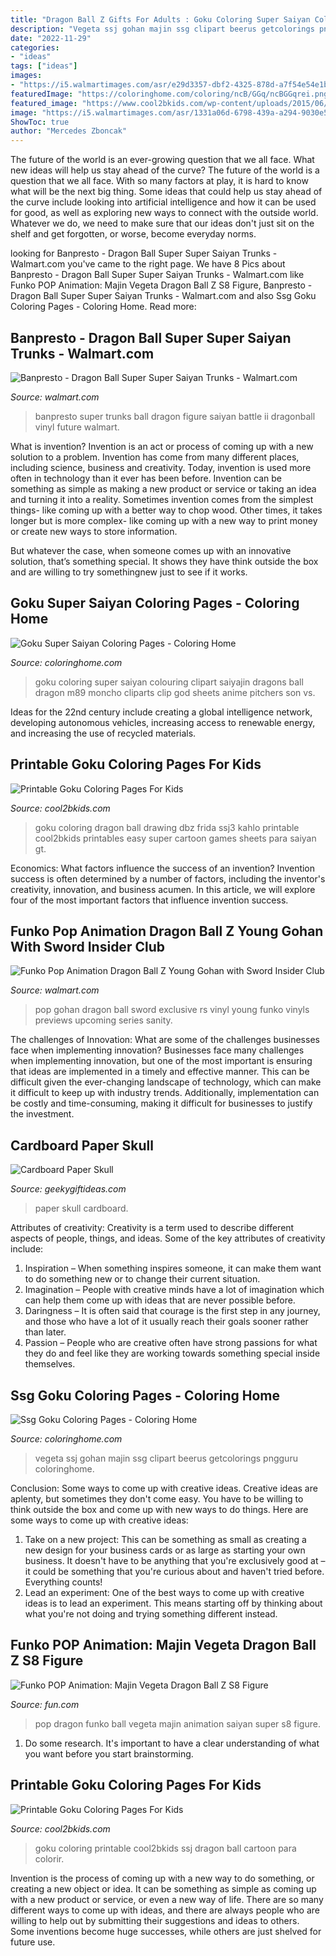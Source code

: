 ```yaml
---
title: "Dragon Ball Z Gifts For Adults : Goku Coloring Super Saiyan Colouring Clipart Saiyajin Dragons Ball Dragon M89 Moncho Cliparts Clip God Sheets Anime Pitchers Son Vs"
description: "Vegeta ssj gohan majin ssg clipart beerus getcolorings pngguru coloringhome"
date: "2022-11-29"
categories:
- "ideas"
tags: ["ideas"]
images:
- "https://i5.walmartimages.com/asr/e29d3357-dbf2-4325-878d-a7f54e54e1be_1.417ba7ac2f06935be745a939395b4a22.jpeg"
featuredImage: "https://coloringhome.com/coloring/ncB/GGq/ncBGGqrei.png"
featured_image: "https://www.cool2bkids.com/wp-content/uploads/2015/06/SSJ-Goku-Coloring-Pages.jpg"
image: "https://i5.walmartimages.com/asr/1331a06d-6798-439a-a294-9030e5de1752.a8c53cc67dae3bf2a0ffb6fed00788eb.jpeg"
ShowToc: true
author: "Mercedes Zboncak"
---
```



The future of the world is an ever-growing question that we all face. What new ideas will help us stay ahead of the curve?
The future of the world is a question that we all face. With so many factors at play, it is hard to know what will be the next big thing. Some ideas that could help us stay ahead of the curve include looking into artificial intelligence and how it can be used for good, as well as exploring new ways to connect with the outside world. Whatever we do, we need to make sure that our ideas don't just sit on the shelf and get forgotten, or worse, become everyday norms.

	

		
looking for Banpresto - Dragon Ball Super Super Saiyan Trunks - Walmart.com you've came to the right page. We have 8 Pics about Banpresto - Dragon Ball Super Super Saiyan Trunks - Walmart.com like Funko POP Animation: Majin Vegeta Dragon Ball Z S8 Figure, Banpresto - Dragon Ball Super Super Saiyan Trunks - Walmart.com and also Ssg Goku Coloring Pages - Coloring Home. Read more:
		
    
## Banpresto - Dragon Ball Super Super Saiyan Trunks - Walmart.com

<img loading=lazy src="https://i5.walmartimages.com/asr/1331a06d-6798-439a-a294-9030e5de1752.a8c53cc67dae3bf2a0ffb6fed00788eb.jpeg" onerror="this.onerror=null;this.src='https://tse3.mm.bing.net/th?id=OIP.bIdDKR9gaLW2WdVIaTpq8gHaKN&amp;pid=15.1';" alt="Banpresto - Dragon Ball Super Super Saiyan Trunks - Walmart.com">

_Source: walmart.com_

>banpresto super trunks ball dragon figure saiyan battle ii dragonball vinyl future walmart. 

	

What is invention?
Invention is an act or process of coming up with a new solution to a problem. Invention has come from many different places, including science, business and creativity. Today, invention is used more often in technology than it ever has been before. 
Invention can be something as simple as making a new product or service or taking an idea and turning it into a reality. Sometimes invention comes from the simplest things- like coming up with a better way to chop wood. Other times, it takes longer but is more complex- like coming up with a new way to print money or create new ways to store information. 

But whatever the case, when someone comes up with an innovative solution, that’s something special. It shows they have think outside the box and are willing to try somethingnew just to see if it works.

    
## Goku Super Saiyan Coloring Pages - Coloring Home

<img loading=lazy src="http://coloringhome.com/coloring/rTn/Gj6/rTnGj6GTR.jpg" onerror="this.onerror=null;this.src='https://tse2.mm.bing.net/th?id=OIP.fquAhoixRg2Fsgl_KYiXWQHaNe&amp;pid=15.1';" alt="Goku Super Saiyan Coloring Pages - Coloring Home">

_Source: coloringhome.com_

>goku coloring super saiyan colouring clipart saiyajin dragons ball dragon m89 moncho cliparts clip god sheets anime pitchers son vs. 

	

Ideas for the 22nd century include creating a global intelligence network, developing autonomous vehicles, increasing access to renewable energy, and increasing the use of recycled materials.

    
## Printable Goku Coloring Pages For Kids

<img loading=lazy src="https://www.cool2bkids.com/wp-content/uploads/2015/06/Free-Goku-Coloring-Pages-For-Kids.jpg" onerror="this.onerror=null;this.src='https://tse2.mm.bing.net/th?id=OIP.bva7CPBk9ZVtFxjcouY5jwHaMl&amp;pid=15.1';" alt="Printable Goku Coloring Pages For Kids">

_Source: cool2bkids.com_

>goku coloring dragon ball drawing dbz frida ssj3 kahlo printable cool2bkids printables easy super cartoon games sheets para saiyan gt. 

	

Economics: What factors influence the success of an invention?
Invention success is often determined by a number of factors, including the inventor's creativity, innovation, and business acumen. In this article, we will explore four of the most important factors that influence invention success.

    
## Funko Pop Animation Dragon Ball Z Young Gohan With Sword Insider Club

<img loading=lazy src="https://i5.walmartimages.com/asr/e29d3357-dbf2-4325-878d-a7f54e54e1be_1.417ba7ac2f06935be745a939395b4a22.jpeg" onerror="this.onerror=null;this.src='https://tse2.mm.bing.net/th?id=OIP.HCSe-EXNOB1R90NMoEi5YgHaH-&amp;pid=15.1';" alt="Funko Pop Animation Dragon Ball Z Young Gohan with Sword Insider Club">

_Source: walmart.com_

>pop gohan dragon ball sword exclusive rs vinyl young funko vinyls previews upcoming series sanity. 

	

The challenges of Innovation: What are some of the challenges businesses face when implementing innovation?
Businesses face many challenges when implementing innovation, but one of the most important is ensuring that ideas are implemented in a timely and effective manner. This can be difficult given the ever-changing landscape of technology, which can make it difficult to keep up with industry trends. Additionally, implementation can be costly and time-consuming, making it difficult for businesses to justify the investment.

    
## Cardboard Paper Skull

<img loading=lazy src="https://www.geekygiftideas.com/wp-content/uploads/cardboard-paper-skull-1.jpg" onerror="this.onerror=null;this.src='https://tse4.mm.bing.net/th?id=OIP.yCDwWyJVsTQ8zKbt2fjy3QHaHa&amp;pid=15.1';" alt="Cardboard Paper Skull">

_Source: geekygiftideas.com_

>paper skull cardboard. 

	

Attributes of creativity:
Creativity is a term used to describe different aspects of people, things, and ideas. Some of the key attributes of creativity include: 
1. Inspiration – When something inspires someone, it can make them want to do something new or to change their current situation.
2. Imagination – People with creative minds have a lot of imagination which can help them come up with ideas that are never possible before. 
3. Daringness – It is often said that courage is the first step in any journey, and those who have a lot of it usually reach their goals sooner rather than later. 
4. Passion – People who are creative often have strong passions for what they do and feel like they are working towards something special inside themselves.

    
## Ssg Goku Coloring Pages - Coloring Home

<img loading=lazy src="https://coloringhome.com/coloring/ncB/GGq/ncBGGqrei.png" onerror="this.onerror=null;this.src='https://tse1.mm.bing.net/th?id=OIP.Pv3i11ICAthAn8UveG3aoAHaQT&amp;pid=15.1';" alt="Ssg Goku Coloring Pages - Coloring Home">

_Source: coloringhome.com_

>vegeta ssj gohan majin ssg clipart beerus getcolorings pngguru coloringhome. 

	

Conclusion: Some ways to come up with creative ideas.
Creative ideas are aplenty, but sometimes they don't come easy. You have to be willing to think outside the box and come up with new ways to do things. Here are some ways to come up with creative ideas: 
1. Take on a new project: This can be something as small as creating a new design for your business cards or as large as starting your own business. It doesn't have to be anything that you're exclusively good at – it could be something that you're curious about and haven't tried before. Everything counts! 
2. Lead an experiment: One of the best ways to come up with creative ideas is to lead an experiment. This means starting off by thinking about what you're not doing and trying something different instead.

    
## Funko POP Animation: Majin Vegeta Dragon Ball Z S8 Figure

<img loading=lazy src="https://images.fun.com/products/69611/1-1/pop-animation-dragon-ball-z-s8-majin-vegeta.jpg" onerror="this.onerror=null;this.src='https://tse1.mm.bing.net/th?id=OIP.ezzC25ukufhbTXKNQUaGgAHaKl&amp;pid=15.1';" alt="Funko POP Animation: Majin Vegeta Dragon Ball Z S8 Figure">

_Source: fun.com_

>pop dragon funko ball vegeta majin animation saiyan super s8 figure. 

	

1. Do some research. It's important to have a clear understanding of what you want before you start brainstorming.

    
## Printable Goku Coloring Pages For Kids

<img loading=lazy src="https://www.cool2bkids.com/wp-content/uploads/2015/06/SSJ-Goku-Coloring-Pages.jpg" onerror="this.onerror=null;this.src='https://tse4.mm.bing.net/th?id=OIP.EAkfffCHOSqkFZm0YvH2JAHaLH&amp;pid=15.1';" alt="Printable Goku Coloring Pages For Kids">

_Source: cool2bkids.com_

>goku coloring printable cool2bkids ssj dragon ball cartoon para colorir. 

	

Invention is the process of coming up with a new way to do something, or creating a new object or idea. It can be something as simple as coming up with a new product or service, or even a new way of life. There are so many different ways to come up with ideas, and there are always people who are willing to help out by submitting their suggestions and ideas to others. Some inventions become huge successes, while others are just shelved for future use.

